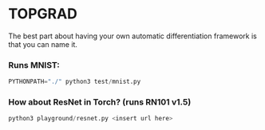 # TOPGRAD

The best part about having your own automatic differentiation framework is that you can name it.

### Runs MNIST:

```Python
PYTHONPATH="./" python3 test/mnist.py
```

### How about ResNet in Torch? (runs RN101 v1.5)

```Python
python3 playground/resnet.py <insert url here>
```